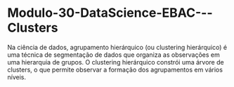 # Modulo-30-DataScience-EBAC---Clusters
Na ciência de dados, agrupamento hierárquico (ou clustering hierárquico) é uma técnica de segmentação de dados que organiza as observações em uma hierarquia de grupos. O clustering hierárquico constrói uma árvore de clusters, o que permite observar a formação dos agrupamentos em vários níveis.
